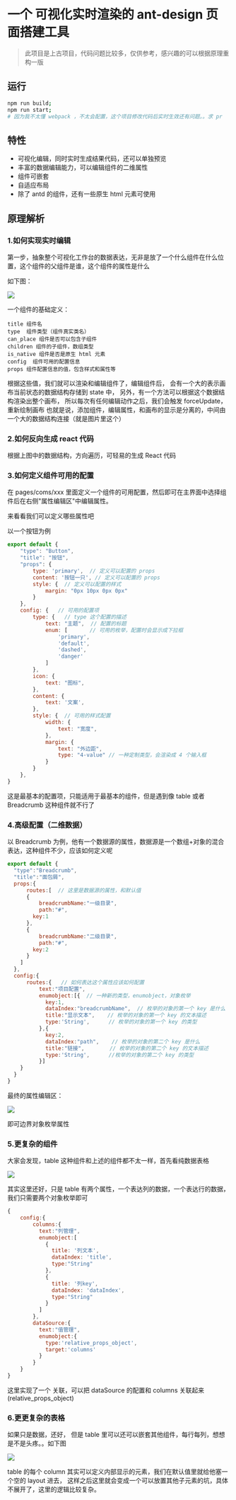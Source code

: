 # 一个 可视化实时渲染的 ant-design 页面搭建工具

> 此项目是上古项目，代码问题比较多，仅供参考，感兴趣的可以根据原理重构一版

## 运行

```bash
npm run build;
npm run start;
# 因为我不太懂 webpack ，不太会配置，这个项目修改代码后实时生效还有问题。。求 pr
```

## 特性

* 可视化编辑，同时实时生成结果代码，还可以单独预览
* 丰富的数据编辑能力，可以编辑组件的二维属性
* 组件可嵌套
* 自适应布局
* 除了 antd 的组件，还有一些原生 html 元素可使用

## 原理解析

### 1.如何实现实时编辑

第一步，抽象整个可视化工作台的数据表达，无非是放了一个什么组件在什么位置，这个组件的父组件是谁，这个组件的属性是什么

如下图：

![](https://img.souche.com/c1c1605094e3a8bcaa1118ce00f8fcc3.png)

一个组件的基础定义：

```
title 组件名
type  组件类型（组件真实类名）
can_place 组件是否可以包含子组件
children 组件的子组件，数组类型
is_native 组件是否是原生 html 元素
config  组件可用的配置信息
props 组件配置信息的值，包含样式和属性等
```

根据这些值，我们就可以渲染和编辑组件了，编辑组件后，
会有一个大的表示画布当前状态的数据结构存储到 state 中，
另外，有一个方法可以根据这个数据结构渲染出整个画布，
所以每次有任何编辑动作之后，我们会触发 forceUpdate，重新绘制画布
也就是说，添加组件，编辑属性，和画布的显示是分离的，中间由一个大的数据结构连接（就是图片里这个）

### 2.如何反向生成 react 代码

根据上图中的数据结构，方向遍历，可轻易的生成 React 代码

### 3.如何定义组件可用的配置

在 pages/coms/xxx 里面定义一个组件的可用配置，然后即可在主界面中选择组件后在右侧"属性编辑区"中编辑属性。

来看看我们可以定义哪些属性吧

以一个按钮为例

```javascript
export default {
    "type": "Button",
    "title": "按钮",
    "props": {
        type: 'primary',  // 定义可以配置的 props
        content: '按钮一只', // 定义可以配置的 props
        style: {  // 定义可以配置的样式
            margin: "0px 10px 0px 0px"
        }
    },
    config: {   // 可用的配置项
        type: {   // type 这个配置的描述
            text: "主题",  // 配置的标题
            enum: [       // 可用的枚举，配置时会显示成下拉框
                'primary',
                'default',
                'dashed',
                'danger'
            ]
        },
        icon: {
            text: "图标",
        },
        content: {
            text: '文案',
        },
        style: {  // 可用的样式配置
            width: {  
                text: "宽度",
            },
            margin: {
                text: "外边距",
                type: "4-value" // 一种定制类型，会渲染成 4 个输入框
            }
        }
    },
}
```

这是最基本的配置项，只能适用于最基本的组件，但是遇到像 table 或者 Breadcrumb 这种组件就不行了

### 4.高级配置（二维数据）

以 Breadcrumb 为例，他有一个数据源的属性，数据源是一个数组+对象的混合表达，这种组件不少，应该如何定义呢

```javascript
export default {
  "type":"Breadcrumb",
  "title":"面包屑",
  props:{
      routes:[  // 这里是数据源的属性，和默认值
      {
          breadcrumbName:"一级目录",
          path:"#",
        key:1
      },
      {
          breadcrumbName:"二级目录",
          path:"#",
        key:2
      }
    ]
  },
  config:{
      routes:{   // 如何表达这个属性应该如何配置
          text:"项目配置",
          enumobject:[{  // 一种新的类型，enumobject，对象枚举
            key:1,  
            dataIndex:"breadcrumbName",  // 枚举的对象的第一个 key 是什么
            title:"显示文本",    // 枚举的对象的第一个 key 的文本描述
            type:'String',      // 枚举的对象的第一个 key 的类型
          },{
            key:2,
            dataIndex:"path",    // 枚举的对象的第二个 key 是什么
            title:"链接",        // 枚举的对象的第二个 key 的文本描述
            type:'String',      //枚举的对象的第二个 key 的类型
          }]
    }
  }
}
```

最终的属性编辑区：

![](https://img.souche.com/397b944593c4506a2085955fffee09d7.png)

即可边界对象枚举属性

### 5.更复杂的组件

大家会发现，table 这种组件和上述的组件都不太一样，首先看纯数据表格

![](https://img.souche.com/6c17078da4321e4e2738941718fe17d8.png)

其实这里还好，只是 table 有两个属性，一个表达列的数据，一个表达行的数据，我们只需要两个对象枚举即可

```javascript
{
    config:{
        columns:{
          text:"列管理",
          enumobject:[
            {
              title: '列文本',
              dataIndex: 'title',
              type:"String"
            },
            {
              title: '列key',
              dataIndex: 'dataIndex',
              type:"String"
            }
          ]
        },
        dataSource:{
          text:"值管理",
          enumobject:{
            type:'relative_props_object',
            target:'columns'
          }
        }
    }
}
```

这里实现了一个 关联，可以把 dataSource 的配置和 columns 关联起来 (relative_props_object)

### 6.更更复杂的表格

如果只是数据，还好，
但是 table 里可以还可以嵌套其他组件，每行每列，想想是不是头疼。。如下图

![](https://img.souche.com/d201501fd416b798678a6d9f4ca44b6e.png)

table 的每个 column 其实可以定义内部显示的元素，我们在默认值里就给他塞一个空的 layout 进去，
这样之后这里就会变成一个可以放置其他子元素的坑，具体不展开了，这里的逻辑比较复杂。


